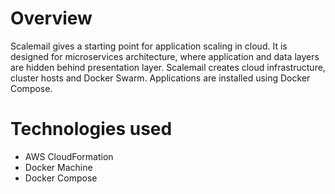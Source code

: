 # Overview
Scalemail gives a starting point for application scaling in cloud. It is designed for microservices architecture, where application and data layers are hidden behind presentation layer. Scalemail creates cloud infrastructure, cluster hosts and Docker Swarm. Applications are installed using Docker Compose.

# Technologies used
- AWS CloudFormation
- Docker Machine
- Docker Compose